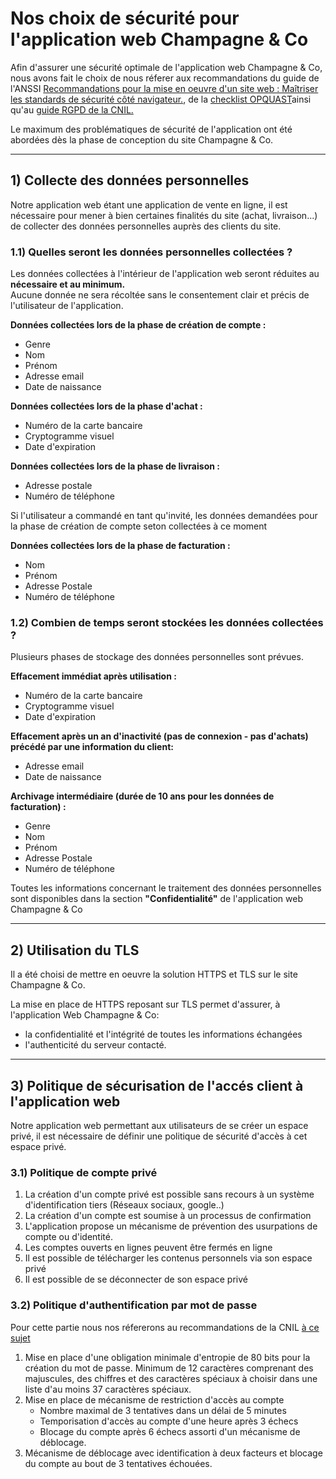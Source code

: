 # Nos choix de sécurité pour l'application web Champagne & Co
Afin d'assurer une sécurité optimale de l'application web Champagne & Co, nous avons fait le choix de nous réferer aux recommandations du guide de l'ANSSI [Recommandations pour la mise en oeuvre d'un site web : Maîtriser les standards de sécurité côté navigateur.](https://www.ssi.gouv.fr/uploads/2013/05/anssi-guide-recommandations_mise_en_oeuvre_site_web_maitriser_standards_securite_cote_navigateur-v2.0.pdf), de la [checklist OPQUAST](https://checklists.opquast.com/fr/assurance-qualite-web/)ainsi qu'au [guide RGPD de la CNIL.](https://lincnil.github.io/Guide-RGPD-du-developpeur/)

Le maximum des problématiques de sécurité de l'application ont été abordées dès la phase de conception du site Champagne & Co.

---

## 1) Collecte des données personnelles
Notre application web étant une application de vente en ligne, il est nécessaire pour mener à bien certaines finalités du site (achat, livraison...) de collecter des données personnelles auprès des clients du site.
### 1.1) Quelles seront les données personnelles collectées ?
Les données collectées à l'intérieur de l'application web seront réduites au **nécessaire et au minimum.**  
Aucune donnée ne sera récoltée sans le consentement clair et précis de l'utilisateur de l'application.

**Données collectées lors de la phase de création de compte :**
- Genre
- Nom
- Prénom
- Adresse email
- Date de naissance

**Données collectées lors de la phase d'achat :**
- Numéro de la carte bancaire
- Cryptogramme visuel 
- Date d'expiration 


**Données collectées lors de la phase de livraison :**
- Adresse postale 
- Numéro de téléphone

Si l'utilisateur a commandé en tant qu'invité, les données demandées pour la phase de création de compte seton collectées à ce moment 

**Données collectées lors de la phase de facturation :**
- Nom 
- Prénom
- Adresse Postale 
- Numéro de téléphone 
### 1.2) Combien de temps seront stockées les données collectées ?  
Plusieurs phases de stockage des données personnelles sont prévues.  
  
**Effacement immédiat après utilisation :**
- Numéro de la carte bancaire
- Cryptogramme visuel
-  Date d'expiration

**Effacement après un an d'inactivité (pas de connexion - pas d'achats) précédé par une information du client:**
- Adresse email
- Date de naissance 

**Archivage intermédiaire (durée de 10 ans pour les données de facturation) :**
- Genre
- Nom 
- Prénom
- Adresse Postale 
- Numéro de téléphone

Toutes les informations concernant le traitement des données personnelles sont disponibles dans la section **"Confidentialité"** de l'application web Champagne & Co

---

## 2) Utilisation du TLS
Il a été choisi de mettre en oeuvre la solution HTTPS et TLS sur le site Champagne & Co.

La mise en place de HTTPS reposant sur TLS permet d'assurer, à l'application Web Champagne & Co:
- la confidentialité et l'intégrité de toutes les informations échangées
- l'authenticité du serveur contacté.

---
## 3) Politique de sécurisation de l'accés client à l'application web
Notre application web permettant aux utilisateurs de se créer un espace privé, il est nécessaire de définir une politique de sécurité d'accès à cet espace privé. 

### 3.1) Politique de compte privé
1. La création d'un compte privé est possible sans recours à un système d'identification tiers (Réseaux sociaux, google..)
2. La création d'un compte est soumise à un processus de confirmation 
3. L'application propose un mécanisme de prévention des usurpations de compte ou d'identité.
4. Les comptes ouverts en lignes peuvent être fermés en ligne
5. Il est possible de télécharger les contenus personnels via son espace privé
6. Il est possible de se déconnecter de son espace privé

### 3.2) Politique d'authentification par mot de passe
Pour cette partie nous nos réfererons au recommandations de la CNIL [à ce sujet](https://www.cnil.fr/fr/mots-de-passe-une-nouvelle-recommandation-pour-maitriser-sa-securite)

1. Mise en place d'une obligation minimale d'entropie de 80 bits pour la création du mot de passe. Minimum de 12 caractères comprenant des majuscules, des chiffres et des caractères spéciaux à choisir dans une liste d'au moins 37 caractères spéciaux.
2. Mise en place de mécanisme de restriction d'accès au compte
   - Nombre maximal de 3 tentatives dans un délai de 5 minutes
   - Temporisation d'accès au compte d'une heure après 3 échecs
   - Blocage du compte après 6 échecs assorti d'un mécanisme de déblocage.
3. Mécanisme de déblocage avec identification à deux facteurs et blocage du compte au bout de 3 tentatives échouées.




